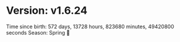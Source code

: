 # Version: v1.6.24
Time since birth: 572 days, 13728 hours, 823680 minutes, 49420800 seconds
Season: Spring 🌸
